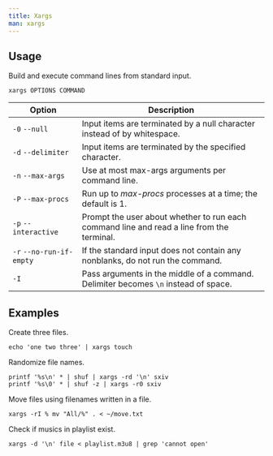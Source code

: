 ```yaml
---
title: Xargs
man: xargs
---
```


## Usage

Build and execute command lines from standard input.

```shell
xargs OPTIONS COMMAND
```

| Option | Description |
| --- | --- |
| `-0` `--null` | Input items are terminated by a null character instead of by whitespace. |
| `-d` `--delimiter` | Input items are terminated by the specified character. |
| `-n` `--max-args` | Use at most max-args arguments per command line. |
| `-P` `--max-procs` | Run up to *max-procs* processes at a time; the default is 1. |
| `-p` `--interactive` | Prompt the user about whether to run each command line and read a line from the terminal. |
| `-r` `--no-run-if-empty` | If the standard input does not contain any nonblanks, do not run the command. |
| `-I` | Pass arguments in the middle of a command. Delimiter becomes `\n` instead of space. |

## Examples

Create three files.

```shell
echo 'one two three' | xargs touch
```

Randomize file names.

```shell
printf '%s\n' * | shuf | xargs -rd '\n' sxiv
printf '%s\0' * | shuf -z | xargs -r0 sxiv
```

Move files using filenames written in a file.

```shell
xargs -rI % mv "All/%" . < ~/move.txt
```

Check if musics in playlist exist.

```shell
xargs -d '\n' file < playlist.m3u8 | grep 'cannot open'
```
